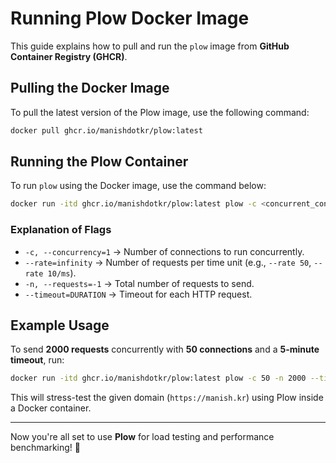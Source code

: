 # Running Plow Docker Image

This guide explains how to pull and run the `plow` image from **GitHub Container Registry (GHCR)**.

## Pulling the Docker Image
To pull the latest version of the Plow image, use the following command:

```sh
docker pull ghcr.io/manishdotkr/plow:latest
```

## Running the Plow Container
To run `plow` using the Docker image, use the command below:

```sh
docker run -itd ghcr.io/manishdotkr/plow:latest plow -c <concurrent_connections> -n <number_of_requests> --timeout <timeout_for_each_request> <domain_name>
```

### Explanation of Flags
- `-c, --concurrency=1` → Number of connections to run concurrently.
- `--rate=infinity` → Number of requests per time unit (e.g., `--rate 50`, `--rate 10/ms`).
- `-n, --requests=-1` → Total number of requests to send.
- `--timeout=DURATION` → Timeout for each HTTP request.

## Example Usage
To send **2000 requests** concurrently with **50 connections** and a **5-minute timeout**, run:

```sh
docker run -itd ghcr.io/manishdotkr/plow:latest plow -c 50 -n 2000 --timeout 5m https://manish.kr
```

This will stress-test the given domain (`https://manish.kr`) using Plow inside a Docker container.

---
Now you're all set to use **Plow** for load testing and performance benchmarking! 🚀

